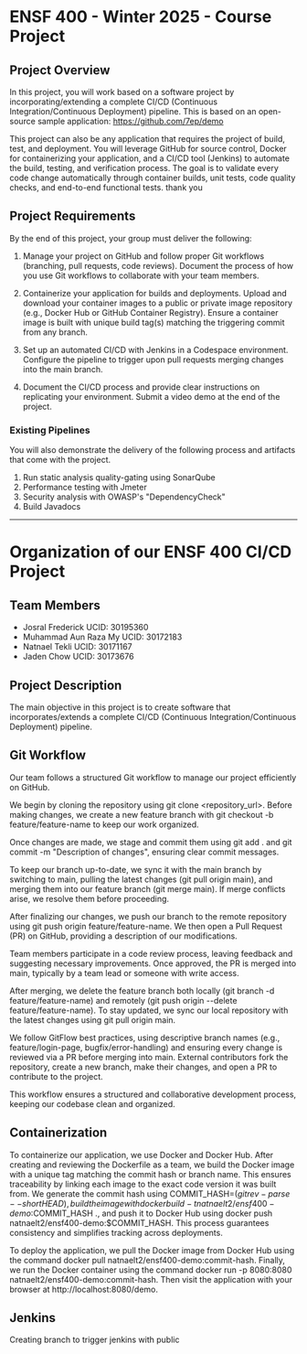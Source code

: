 # ENSF 400 - Winter 2025 - Course Project

## Project Overview

In this project, you will work based on a software project by incorporating/extending a complete CI/CD (Continuous Integration/Continuous Deployment) pipeline. This is based on an open-source sample application: https://github.com/7ep/demo

This project can also be any application that requires the project of build, test, and deployment.
You will leverage GitHub for source control, Docker for containerizing your application, and a CI/CD tool (Jenkins) to automate the build, testing, and verification process. The goal is to validate every code change automatically through container builds, unit tests, code quality checks, and end-to-end functional tests.  thank you


## Project Requirements

By the end of this project, your group must deliver the following:

1.	Manage your project on GitHub and follow proper Git workflows (branching, pull requests, code reviews). Document the process of how you use Git workflows to collaborate with your team members.

1.	Containerize your application for builds and deployments. Upload and download your container images to a public or private image repository (e.g., Docker Hub or GitHub Container Registry). Ensure a container image is built with unique build tag(s) matching the triggering commit from any branch.

1.	Set up an automated CI/CD with Jenkins in a Codespace environment. Configure the pipeline to trigger upon pull requests merging changes into the main branch.

1.	Document the CI/CD process and provide clear instructions on replicating your environment. Submit a video demo at the end of the project.

### Existing Pipelines

You will also demonstrate the delivery of the following process and artifacts that come with the project.

1.	Run static analysis quality-gating using SonarQube
1.	Performance testing with Jmeter
1.	Security analysis with OWASP's "DependencyCheck"
1.	Build Javadocs
___________________________________________________________________________________________________________________________________________________

# Organization of our ENSF 400 CI/CD Project  

## Team Members  

- Josral Frederick UCID: 30195360
- Muhammad Aun Raza My UCID: 30172183
- Natnael Tekli UCID: 30171167
- Jaden Chow UCID: 30173676

## Project Description  
The main objective in this project is to create software that incorporates/extends a complete CI/CD 
(Continuous Integration/Continuous Deployment) pipeline. 

## Git Workflow  
Our team follows a structured Git workflow to manage our project efficiently on GitHub.

We begin by cloning the repository using git clone <repository_url>. Before making changes, we create a new feature branch with git checkout -b feature/feature-name to keep our work organized.

Once changes are made, we stage and commit them using git add . and git commit -m "Description of changes", ensuring clear commit messages.

To keep our branch up-to-date, we sync it with the main branch by switching to main, pulling the latest changes (git pull origin main), and merging them into our feature branch (git merge main). If merge conflicts arise, we resolve them before proceeding.

After finalizing our changes, we push our branch to the remote repository using git push origin feature/feature-name. We then open a Pull Request (PR) on GitHub, providing a description of our modifications.

Team members participate in a code review process, leaving feedback and suggesting necessary improvements. Once approved, the PR is merged into main, typically by a team lead or someone with write access.

After merging, we delete the feature branch both locally (git branch -d feature/feature-name) and remotely (git push origin --delete feature/feature-name). To stay updated, we sync our local repository with the latest changes using git pull origin main.

We follow GitFlow best practices, using descriptive branch names (e.g., feature/login-page, bugfix/error-handling) and ensuring every change is reviewed via a PR before merging into main.
External contributors fork the repository, create a new branch, make their changes, and open a PR to contribute to the project.

This workflow ensures a structured and collaborative development process, keeping our codebase clean and organized.

## Containerization  

To containerize our application, we use Docker and Docker Hub. After creating and reviewing the Dockerfile as a team, we build the Docker image with a unique tag matching the commit hash or branch name. This ensures traceability by linking each image to the exact code version it was built from. We generate the commit hash using COMMIT_HASH=$(git rev-parse --short HEAD), build the image with docker build -t natnaelt2/ensf400-demo:$COMMIT_HASH ., and push it to Docker Hub using docker push natnaelt2/ensf400-demo:$COMMIT_HASH. This process guarantees consistency and simplifies tracking across deployments.

To deploy the application, we pull the Docker image from Docker Hub using the command docker pull natnaelt2/ensf400-demo:commit-hash. Finally, we run the Docker container using the command docker run -p 8080:8080 natnaelt2/ensf400-demo:commit-hash. Then visit the application with your browser at http://localhost:8080/demo.

## Jenkins
Creating branch to trigger jenkins with public 




